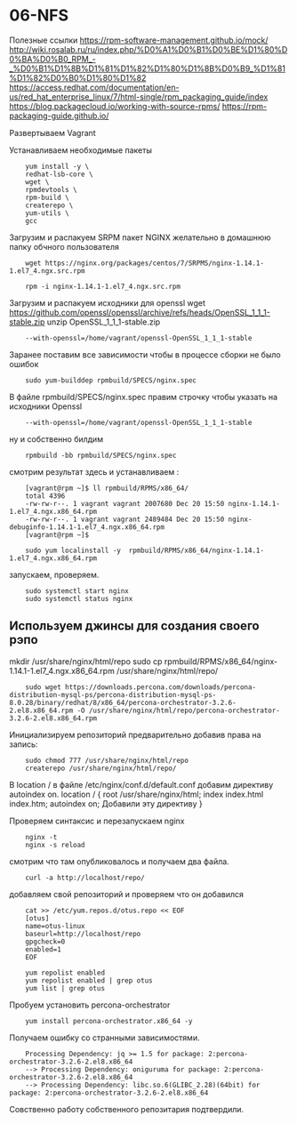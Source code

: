 # 06-NFS

Полезные ссылки
https://rpm-software-management.github.io/mock/
http://wiki.rosalab.ru/ru/index.php/%D0%A1%D0%B1%D0%BE%D1%80%D0%BA%D0%B0_RPM_-_%D0%B1%D1%8B%D1%81%D1%82%D1%80%D1%8B%D0%B9_%D1%81%D1%82%D0%B0%D1%80%D1%82
https://access.redhat.com/documentation/en-us/red_hat_enterprise_linux/7/html-single/rpm_packaging_guide/index
https://blog.packagecloud.io/working-with-source-rpms/
https://rpm-packaging-guide.github.io/



Развертываем Vagrant

Устанавливаем необходимые пакеты

        yum install -y \
        redhat-lsb-core \
        wget \
        rpmdevtools \
        rpm-build \
        createrepo \
        yum-utils \
        gcc

Загрузим и распакуем SRPM пакет NGINX желательно в домашнюю папку обчного пользователя

        wget https://nginx.org/packages/centos/7/SRPMS/nginx-1.14.1-1.el7_4.ngx.src.rpm

        rpm -i nginx-1.14.1-1.el7_4.ngx.src.rpm

Загрузим и распакуем исходники для openssl
        wget https://github.com/openssl/openssl/archive/refs/heads/OpenSSL_1_1_1-stable.zip
        unzip  OpenSSL_1_1_1-stable.zip

        --with-openssl=/home/vagrant/openssl-OpenSSL_1_1_1-stable


Заранее поставим все зависимости чтобы в процессе сборки не было ошибок

        sudo yum-builddep rpmbuild/SPECS/nginx.spec

В файле rpmbuild/SPECS/nginx.spec правим строчку чтобы указать на исходники Openssl 

        --with-openssl=/home/vagrant/openssl-OpenSSL_1_1_1-stable

ну и собственно билдим

        rpmbuild -bb rpmbuild/SPECS/nginx.spec

смотрим результат здесь  и устанавливаем :

        [vagrant@rpm ~]$ ll rpmbuild/RPMS/x86_64/
        total 4396
        -rw-rw-r--. 1 vagrant vagrant 2007680 Dec 20 15:50 nginx-1.14.1-1.el7_4.ngx.x86_64.rpm
        -rw-rw-r--. 1 vagrant vagrant 2489484 Dec 20 15:50 nginx-debuginfo-1.14.1-1.el7_4.ngx.x86_64.rpm
        [vagrant@rpm ~]$
        
        sudo yum localinstall -y  rpmbuild/RPMS/x86_64/nginx-1.14.1-1.el7_4.ngx.x86_64.rpm

запускаем, проверяем. 

        sudo systemctl start nginx
        sudo systemctl status nginx

## Используем джинсы для создания своего рэпо 

mkdir /usr/share/nginx/html/repo
sudo cp  rpmbuild/RPMS/x86_64/nginx-1.14.1-1.el7_4.ngx.x86_64.rpm /usr/share/nginx/html/repo/

        sudo wget https://downloads.percona.com/downloads/percona-distribution-mysql-ps/percona-distribution-mysql-ps-8.0.28/binary/redhat/8/x86_64/percona-orchestrator-3.2.6-2.el8.x86_64.rpm -O /usr/share/nginx/html/repo/percona-orchestrator-3.2.6-2.el8.x86_64.rpm

Инициализируем репозиторий предварительно добавив права на запись:

        sudo chmod 777 /usr/share/nginx/html/repo
        createrepo /usr/share/nginx/html/repo/

В location / в файле /etc/nginx/conf.d/default.conf добавим директиву autoindex on.
        location / {
        root /usr/share/nginx/html;
        index index.html index.htm;
        autoindex on; Добавили эту директиву
        }

Проверяем синтаксис и перезапускаем nginx

        nginx -t
        nginx -s reload

смотрим что там опубликовалось и получаем два файла. 

        curl -a http://localhost/repo/

добавляем свой репозиторий и проверяем что он добавился

        cat >> /etc/yum.repos.d/otus.repo << EOF
        [otus]
        name=otus-linux
        baseurl=http://localhost/repo
        gpgcheck=0
        enabled=1
        EOF
        
        yum repolist enabled
        yum repolist enabled | grep otus
        yum list | grep otus

Пробуем установить percona-orchestrator

        yum install percona-orchestrator.x86_64 -y

Получаем ошибку со странными зависимостями.

        Processing Dependency: jq >= 1.5 for package: 2:percona-orchestrator-3.2.6-2.el8.x86_64
        --> Processing Dependency: oniguruma for package: 2:percona-orchestrator-3.2.6-2.el8.x86_64
        --> Processing Dependency: libc.so.6(GLIBC_2.28)(64bit) for package: 2:percona-orchestrator-3.2.6-2.el8.x86_64

Совственно работу собственного репозитария подтвердили. 

